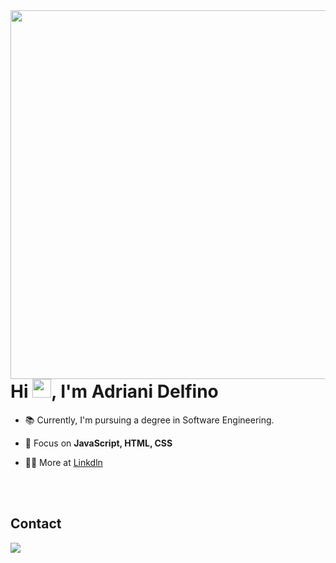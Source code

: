 <img align="right" height="590em" src="https://raw.githubusercontent.com/gist/Adri210/7adad9a33e935398233ca777a375582f/raw/aa00b5f08fa5bd6967a45e49af8d99a18cd8d95a/githubcard.svg"/>
<h1 align="left">Hi <img src="https://raw.githubusercontent.com/kaueMarques/kaueMarques/master/hi.gif" height="30px">, I'm Adriani Delfino</h1>



- 📚 Currently, I'm pursuing a degree in Software Engineering.

- 💬 Focus on **JavaScript, HTML, CSS**

- 👨‍💻 More at [Linkdln](https://www.linkedin.com/in/adriani-delfino/)


<br><br>

## Contact

<a href="https://www.linkedin.com/in/adriani-delfino/" target="_blank"><img src="https://img.shields.io/badge/-LinkedIn-%230077B5?style=for-the-badge&logo=linkedin&logoColor=white" target="_blank"></a> 
  


